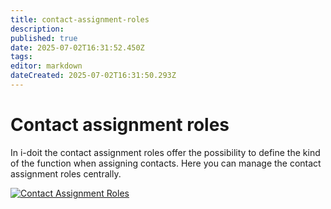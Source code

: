 ```yaml
---
title: contact-assignment-roles
description: 
published: true
date: 2025-07-02T16:31:52.450Z
tags: 
editor: markdown
dateCreated: 2025-07-02T16:31:50.293Z
---
```


# Contact assignment roles

In i-doit the contact assignment roles offer the possibility to define the kind of the function when assigning contacts. Here you can manage the contact assignment roles centrally.

[![Contact Assignment Roles](../../../assets/images/en/system-administration/administration/predefined-content/contact-assignment-roles/1-car.png)](../../../assets/images/en/system-administration/administration/predefined-content/contact-assignment-roles/1-car.png)

